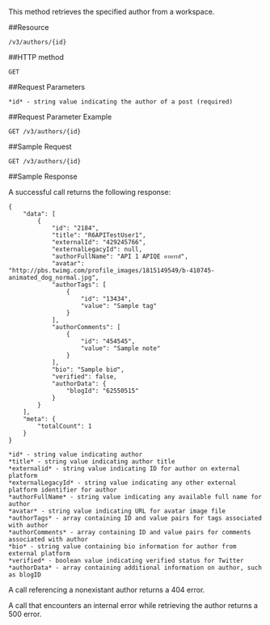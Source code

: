 This method retrieves the specified author from a workspace.

##Resource

	/v3/authors/{id}

##HTTP method

	GET

##Request Parameters

	*id* - string value indicating the author of a post (required)

##Request Parameter Example

	GET /v3/authors/{id}

##Sample Request

	GET /v3/authors/{id}

##Sample Response

A successful call returns the following response:
```
{
    "data": [
        {
            "id": "2184",
            "title": "R6APITestUser1",
            "externalId": "429245766",
            "externalLegacyId": null,
            "authorFullName": "API 1 APIQE อาหารสั",
            "avatar": "http://pbs.twimg.com/profile_images/1815149549/b-410745-animated_dog_normal.jpg",
            "authorTags": [
                {
                    "id": "13434",
                    "value": "Sample tag"
                }
            ],
            "authorComments": [
                {
                    "id": "454545",
                    "value": "Sample note"
                }
            ],
            "bio": "Sample bioั",
            "verified": false,
            "authorData": {
                "blogId": "62550515"
            }
        }
    ],
    "meta": {
        "totalCount": 1
    }
}
```

    *id* - string value indicating author
    *title* - string value indicating author title
    *externalid* - string value indicating ID for author on external platform
    *externalLegacyId* - string value indicating any other external platform identifier for author
    *authorFullName* - string value indicating any available full name for author
    *avatar* - string value indicating URL for avatar image file
    *authorTags* - array containing ID and value pairs for tags associated with author
    *authorComments* - array containing ID and value pairs for comments associated with author
    *bio* - string value containing bio information for author from external platform
    *verified* - boolean value indicating verified status for Twitter
    *authorData* - array containing additional information on author, such as blogID

A call referencing a nonexistant author returns a 404 error.

A call that encounters an internal error while retrieving the author returns a 500 error.